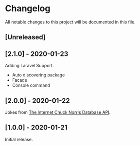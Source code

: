 # Changelog
All notable changes to this project will be documented in this file.

## [Unreleased]

## [2.1.0] - 2020-01-23

Adding Laravel Support.
- Auto discovering package
- Facade
- Console command

## [2.0.0] - 2020-01-22

Jokes from [The Internet Chuck Norris Database API](http://www.icndb.com/api/).


## [1.0.0] - 2020-01-21

Initial release.

